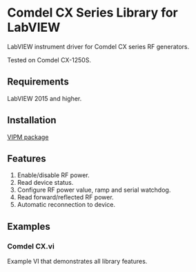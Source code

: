 # Comdel CX Series Library for LabVIEW
LabVIEW instrument driver for Comdel CX series RF generators.

Tested on Comdel CX-1250S.

## Requirements
LabVIEW 2015 and higher.

## Installation
[VIPM package](https://www.vipm.io/package/plasmapper_lib_pl_comdel_cx/)

## Features
1. Enable/disable RF power.
2. Read device status.
3. Configure RF power value, ramp and serial watchdog.
4. Read forward/reflected RF power.
5. Automatic reconnection to device.

## Examples
### Comdel CX.vi
Example VI that demonstrates all library features.

